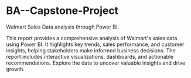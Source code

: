 # BA--Capstone-Project
Walmart Sales Data analysis through Power BI. 

This report provides a comprehensive analysis of Walmart's sales data using Power BI. It highlights key trends, sales performance, and customer insights, helping stakeholders make informed business decisions. The report includes interactive visualizations, dashboards, and actionable recommendations. Explore the data to uncover valuable insights and drive growth.
